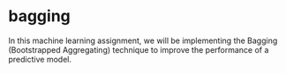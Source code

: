 # bagging
In this machine learning assignment, we will be implementing the Bagging (Bootstrapped Aggregating) technique to improve the performance of a predictive model.
